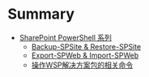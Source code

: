 # Summary

* [SharePoint PowerShell 系列](README.md)
   * [Backup-SPSite & Restore-SPSite](20150522/README.md)
   * [Export-SPWeb & Import-SPWeb](20150526/README.md)
   * [操作WSP解决方案包的相关命令](20150528/README.md)

